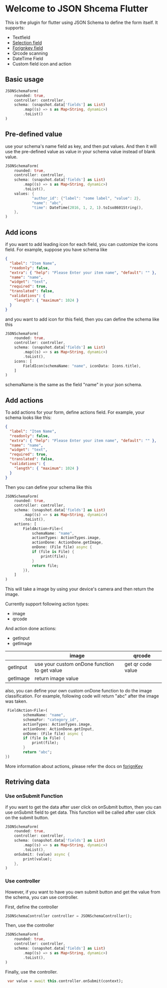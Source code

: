 # Welcome to JSON Shcema Flutter

This is the plugin for flutter using JSON Schema to define the form itself.
It supports:

- Textfield
- [Selection field](selection/index.md)
- [Forignkey field](forignkey/index.md)
- Qrcode scanning
- DateTime Field
- Custom field icon and action

## Basic usage

```dart
JSONSchemaForm(
    rounded: true,
    controller: controller,
    schema: (snapshot.data['fields'] as List)
        .map((s) => s as Map<String, dynamic>)
        .toList()
)
```

## Pre-defined value

use your schema's name field as key, and then put values. And then it will use the pre-defined value as value in your schema value instead of blank value.

```dart
JSONSchemaForm(
    rounded: true,
    controller: controller,
    schema: (snapshot.data['fields'] as List)
        .map((s) => s as Map<String, dynamic>)
        .toList(),
    values: {
            "author_id": {"label": "some label", "value": 2},
            "name": "abc",
            "time": DateTime(2016, 1, 2, 1).toIso8601String(),
    },
)
```

## Add icons

if you want to add leading icon for each field, you can customize the icons field. For example, suppose you have schema like

```json
{
  "label": "Item Name",
  "readonly": false,
  "extra": { "help": "Please Enter your item name", "default": "" },
  "name": "name",
  "widget": "text",
  "required": true,
  "translated": false,
  "validations": {
    "length": { "maximum": 1024 }
  }
}
```

and you want to add icon for this field, then you can define the schema like this

```dart
JSONSchemaForm(
    rounded: true,
    controller: controller,
    schema: (snapshot.data['fields'] as List)
        .map((s) => s as Map<String, dynamic>)
        .toList(),
    icons: [
        FieldIcon(schemaName: "name", iconData: Icons.title),
    ]
)
```

schemaName is the same as the field "name" in your json schema.

## Add actions

To add actions for your form, define actions field. For example, your schema looks like this:

```json
{
  "label": "Item Name",
  "readonly": false,
  "extra": { "help": "Please Enter your item name", "default": "" },
  "name": "name",
  "widget": "text",
  "required": true,
  "translated": false,
  "validations": {
    "length": { "maximum": 1024 }
  }
}
```

Then you can define your schema like this

```dart
JSONSchemaForm(
    rounded: true,
    controller: controller,
    schema: (snapshot.data['fields'] as List)
        .map((s) => s as Map<String, dynamic>)
        .toList(),
    actions: [
        FieldAction<File>(
            schemaName: "name",
            actionTypes: ActionTypes.image,
            actionDone: ActionDone.getImage,
            onDone: (File file) async {
            if (file is File) {
                print(file);
            }
            return file;
        }),
    ]
)
```

This will take a image by using your device's camera and then return the image.

Currently support following action types:

- image
- qrcode

And action done actions:

- getInput
- getImage

|          | image                                        | qrcode            |
| -------- | -------------------------------------------- | ----------------- |
| getInput | use your custom onDone function to get value | get qr code value |
| getImage | return image value                           |                   |

also, you can define your own custom onDone function to do the image classification. For example, following code will return "abc" after the image was taken.

```dart
 FieldAction<File>(
        schemaName: "name",
        schemaFor: "category_id",
        actionTypes: ActionTypes.image,
        actionDone: ActionDone.getInput,
        onDone: (File file) async {
        if (file is File) {
            print(file);
        }
        return "abc";
})
```

More information about actions, please refer the docs on [forignKey](forignkey/index.md)

## Retriving data

### Use onSubmit Function

if you want to get the data after user click on onSubmit button, then you can use onSubmit field to get data. This function will be called after user click on the submit button.

```dart
JSONSchemaForm(
    rounded: true,
    controller: controller,
    schema: (snapshot.data['fields'] as List)
        .map((s) => s as Map<String, dynamic>)
        .toList(),
    onSubmit: (value) async {
        print(value);
    },
)
```

### Use controller

However, if you want to have you own submit button and get the value from the schema, you can use controller.

First, define the controller

```dart
JSONSchemaController controller = JSONSchemaController();
```

Then, use the controller

```dart
JSONSchemaForm(
    rounded: true,
    controller: controller,
    schema: (snapshot.data['fields'] as List)
        .map((s) => s as Map<String, dynamic>)
        .toList(),
)
```

Finally, use the controller.

```dart
 var value = await this.controller.onSubmit(context);
```
